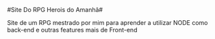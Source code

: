 #Site Do RPG Herois do Amanhã#

Site de um RPG mestrado por mim para aprender a utilizar NODE como back-end e outras features mais de Front-end
